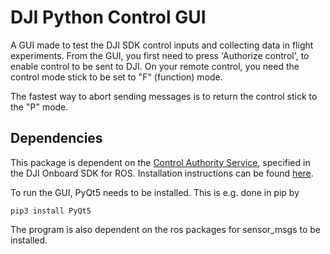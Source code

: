 # DJI Python Control GUI
A GUI made to test the DJI SDK control inputs and collecting data in flight experiments. 
From the GUI, you first need to press 'Authorize control', to enable control to be sent to DJI. 
On your remote control, you need the control mode stick to be set to "F" (function) mode. 

The fastest way to abort sending messages is to return the control stick to the "P" mode. 

## Dependencies
This package is dependent on the [Control Authority Service](https://github.com/dji-sdk/Onboard-SDK-ROS/blob/master/srv/SDKControlAuthority.srv), specified in the DJI Onboard SDK for ROS. 
Installation instructions can be found [here](https://github.com/dji-sdk/Onboard-SDK-ROS).


To run the GUI, PyQt5 needs to be installed. This is e.g. done in pip by
```
pip3 install PyQt5
```

The program is also dependent on the ros packages for sensor_msgs to be installed. 

